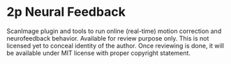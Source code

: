 # 2p Neural Feedback
ScanImage plugin and tools to run online (real-time) motion correction and neurofeedback behavior.
Available for review purpose only. This is not licensed yet to conceal identity of the author.
Once reviewing is done, it will be available under MIT license with proper copyright statement.
